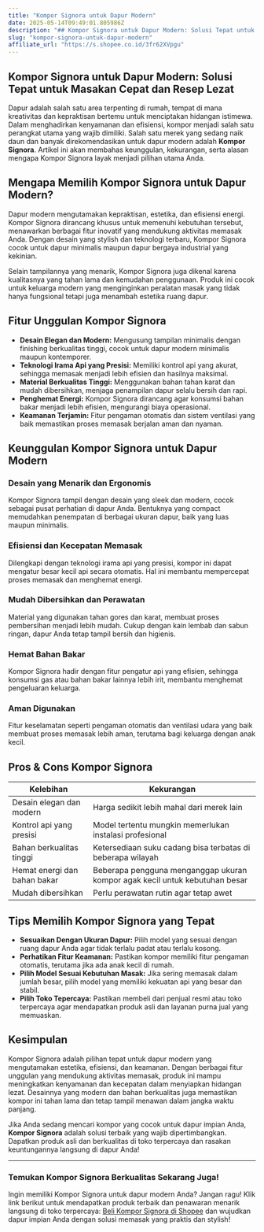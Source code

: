 ```yaml
---
title: "Kompor Signora untuk Dapur Modern"
date: 2025-05-14T09:49:01.805986Z
description: "## Kompor Signora untuk Dapur Modern: Solusi Tepat untuk Masakan Cepat dan Resep Lezat..."
slug: "kompor-signora-untuk-dapur-modern"
affiliate_url: "https://s.shopee.co.id/3fr62XVpgu"
---
```

## Kompor Signora untuk Dapur Modern: Solusi Tepat untuk Masakan Cepat dan Resep Lezat

Dapur adalah salah satu area terpenting di rumah, tempat di mana kreativitas dan kepraktisan bertemu untuk menciptakan hidangan istimewa. Dalam menghadirkan kenyamanan dan efisiensi, kompor menjadi salah satu perangkat utama yang wajib dimiliki. Salah satu merek yang sedang naik daun dan banyak direkomendasikan untuk dapur modern adalah **Kompor Signora**. Artikel ini akan membahas keunggulan, kekurangan, serta alasan mengapa Kompor Signora layak menjadi pilihan utama Anda.

## Mengapa Memilih Kompor Signora untuk Dapur Modern?

Dapur modern mengutamakan kepraktisan, estetika, dan efisiensi energi. Kompor Signora dirancang khusus untuk memenuhi kebutuhan tersebut, menawarkan berbagai fitur inovatif yang mendukung aktivitas memasak Anda. Dengan desain yang stylish dan teknologi terbaru, Kompor Signora cocok untuk dapur minimalis maupun dapur bergaya industrial yang kekinian.

Selain tampilannya yang menarik, Kompor Signora juga dikenal karena kualitasnya yang tahan lama dan kemudahan penggunaan. Produk ini cocok untuk keluarga modern yang menginginkan peralatan masak yang tidak hanya fungsional tetapi juga menambah estetika ruang dapur.

## Fitur Unggulan Kompor Signora

- **Desain Elegan dan Modern:** Mengusung tampilan minimalis dengan finishing berkualitas tinggi, cocok untuk dapur modern minimalis maupun kontemporer.
- **Teknologi Irama Api yang Presisi:** Memiliki kontrol api yang akurat, sehingga memasak menjadi lebih efisien dan hasilnya maksimal.
- **Material Berkualitas Tinggi:** Menggunakan bahan tahan karat dan mudah dibersihkan, menjaga penampilan dapur selalu bersih dan rapi.
- **Penghemat Energi:** Kompor Signora dirancang agar konsumsi bahan bakar menjadi lebih efisien, mengurangi biaya operasional.
- **Keamanan Terjamin:** Fitur pengaman otomatis dan sistem ventilasi yang baik memastikan proses memasak berjalan aman dan nyaman.

## Keunggulan Kompor Signora untuk Dapur Modern

### Desain yang Menarik dan Ergonomis

Kompor Signora tampil dengan desain yang sleek dan modern, cocok sebagai pusat perhatian di dapur Anda. Bentuknya yang compact memudahkan penempatan di berbagai ukuran dapur, baik yang luas maupun minimalis.

### Efisiensi dan Kecepatan Memasak

Dilengkapi dengan teknologi irama api yang presisi, kompor ini dapat mengatur besar kecil api secara otomatis. Hal ini membantu mempercepat proses memasak dan menghemat energi.

### Mudah Dibersihkan dan Perawatan

Material yang digunakan tahan gores dan karat, membuat proses pembersihan menjadi lebih mudah. Cukup dengan kain lembab dan sabun ringan, dapur Anda tetap tampil bersih dan higienis.

### Hemat Bahan Bakar

Kompor Signora hadir dengan fitur pengatur api yang efisien, sehingga konsumsi gas atau bahan bakar lainnya lebih irit, membantu menghemat pengeluaran keluarga.

### Aman Digunakan

Fitur keselamatan seperti pengaman otomatis dan ventilasi udara yang baik membuat proses memasak lebih aman, terutama bagi keluarga dengan anak kecil.

## Pros & Cons Kompor Signora

| **Kelebihan**                         | **Kekurangan**                            |
|--------------------------------------|-------------------------------------------|
| Desain elegan dan modern            | Harga sedikit lebih mahal dari merek lain |
| Kontrol api yang presisi            | Model tertentu mungkin memerlukan instalasi profesional |
| Bahan berkualitas tinggi           | Ketersediaan suku cadang bisa terbatas di beberapa wilayah |
| Hemat energi dan bahan bakar       | Beberapa pengguna menganggap ukuran kompor agak kecil untuk kebutuhan besar |
| Mudah dibersihkan                  | Perlu perawatan rutin agar tetap awet     |

## Tips Memilih Kompor Signora yang Tepat

- **Sesuaikan Dengan Ukuran Dapur:** Pilih model yang sesuai dengan ruang dapur Anda agar tidak terlalu padat atau terlalu kosong.
- **Perhatikan Fitur Keamanan:** Pastikan kompor memiliki fitur pengaman otomatis, terutama jika ada anak kecil di rumah.
- **Pilih Model Sesuai Kebutuhan Masak:** Jika sering memasak dalam jumlah besar, pilih model yang memiliki kekuatan api yang besar dan stabil.
- **Pilih Toko Tepercaya:** Pastikan membeli dari penjual resmi atau toko terpercaya agar mendapatkan produk asli dan layanan purna jual yang memuaskan.

## Kesimpulan

Kompor Signora adalah pilihan tepat untuk dapur modern yang mengutamakan estetika, efisiensi, dan keamanan. Dengan berbagai fitur unggulan yang mendukung aktivitas memasak, produk ini mampu meningkatkan kenyamanan dan kecepatan dalam menyiapkan hidangan lezat. Desainnya yang modern dan bahan berkualitas juga memastikan kompor ini tahan lama dan tetap tampil menawan dalam jangka waktu panjang.

Jika Anda sedang mencari kompor yang cocok untuk dapur impian Anda, **Kompor Signora** adalah solusi terbaik yang wajib dipertimbangkan. Dapatkan produk asli dan berkualitas di toko terpercaya dan rasakan keuntungannya langsung di dapur Anda!

---

### Temukan Kompor Signora Berkualitas Sekarang Juga!

Ingin memiliki Kompor Signora untuk dapur modern Anda? Jangan ragu! Klik link berikut untuk mendapatkan produk terbaik dan penawaran menarik langsung di toko terpercaya: [Beli Kompor Signora di Shopee](https://s.shopee.co.id/3fr62XVpgu) dan wujudkan dapur impian Anda dengan solusi memasak yang praktis dan stylish!